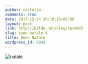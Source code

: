 ```yaml
---
author: carlotta
comments: true
date: 2017-12-24 20:10:15+00:00
layout: post
link: http://pilde.net/blog/?p=6843
slug: buon-natale-4
title: Buon Natale
wordpress_id: 6843
---
```


![natale]({{baseurl}}/uploads/2018/02/natale.png)



